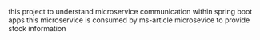 this project to understand microservice communication within spring boot apps
this microservice is consumed by ms-article microsevice to provide stock information
